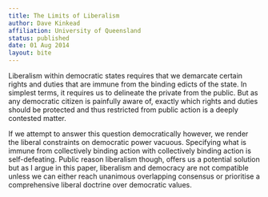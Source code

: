 ```yaml
---
title: The Limits of Liberalism
author: Dave Kinkead
affiliation: University of Queensland
status: published
date: 01 Aug 2014
layout: bite
---
```


Liberalism within democratic states requires that we demarcate certain rights and duties that are immune from the binding edicts of the state.  In simplest terms, it requires us to delineate the private from the public. But as any democratic citizen is painfully aware of, exactly which rights and duties should be protected and thus restricted from public action is a deeply contested matter.

If we attempt to answer this question democratically however, we render the liberal constraints on democratic power vacuous. Specifying what is immune from collectively binding action with collectively binding action is self-defeating.  Public reason liberalism though, offers us a potential solution but as I argue in this paper, liberalism and democracy are not compatible unless we can either reach unanimous overlapping consensus or prioritise a comprehensive liberal doctrine over democratic values.